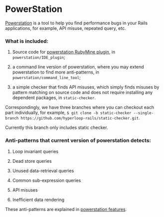 # PowerStation

[Powerstation](https://hyperloop-rails.github.io/powerstation/) is a tool to help you find performance bugs in your Rails applications, for example, API misuse, repeated query, etc. 

### What is included:

1. Source code for [powerstation RubyMine plugin](https://plugins.jetbrains.com/plugin/10604-powerstation), in `powerstation/IDE_plugin`;

2. a command line version of powerstation, where you may extend powerstation to find more anti-patterns, in `powerstation/command_line_tool`;

3. a simple checker that finds API misuses, which simply finds misuses by pattern matching on source code and does not require installing any dependent packages, in `static-checker`.

Correspondingly, we have three branches where you can checkout each part individually, for example, 
```$ git clone -b static-checker --single-branch https://github.com/hyperloop-rails/static-checker.git```.

Currently this branch only includes static checker.

### Anti-patterns that current version of powerstation detects:

1. Loop invariant queries

2. Dead store queries

3. Unused data-retrieval queries

4. Common sub-expression queries

5. API misuses

6. Inefficient data rendering

These anti-patterns are explained in [powerstation features](https://hyperloop-rails.github.io/powerstation/docs/features/).

